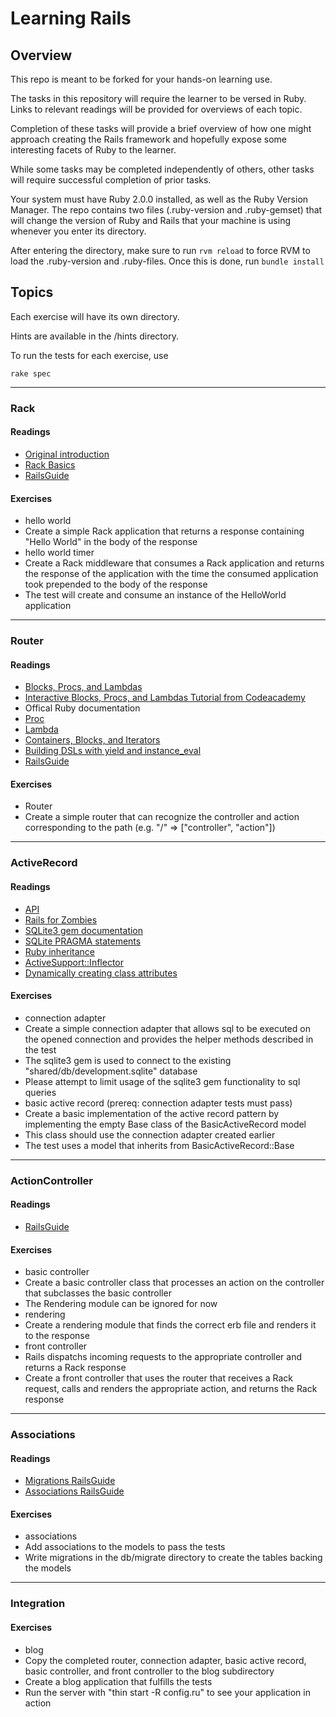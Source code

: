 # Learning Rails

## Overview

This repo is meant to be forked for your hands-on learning use.

The tasks in this repository will require the learner to be versed in Ruby.  Links to relevant readings will be provided for overviews of each topic.

Completion of these tasks will provide a brief overview of how one might approach creating the Rails framework and hopefully expose some interesting facets of Ruby to the learner.

While some tasks may be completed independently of others, other tasks will require successful completion of prior tasks.

Your system must have Ruby 2.0.0 installed, as well as the Ruby Version Manager.  The repo contains two files (.ruby-version and .ruby-gemset) that will change the version of Ruby and Rails that your machine is using whenever you enter its directory.

After entering the directory, make sure to run `rvm reload` to force RVM to load the .ruby-version and .ruby-files.  Once this is done, run `bundle install`

## Topics

Each exercise will have its own directory.

Hints are available in the /hints directory.

To run the tests for each exercise, use

`rake spec`



****

### Rack

#### Readings
+ [Original introduction](http://chneukirchen.org/blog/archive/2007/02/introducing-rack.html)
+ [Rack Basics](http://blog.crowdint.com/2010/11/17/rack-basics-a-rack-introduction.html)
+ [RailsGuide](http://guides.rubyonrails.org/rails_on_rack.html)

#### Exercises
+ hello world
 + Create a simple Rack application that returns a response containing "Hello World" in the body of the response
+ hello world timer
 + Create a Rack middleware that consumes a Rack application and returns the response of the application with the time the consumed application took prepended to the body of the response
 + The test will create and consume an instance of the HelloWorld application

****

### Router

####  Readings
+ [Blocks, Procs, and Lambdas](http://www.tweetegy.com/2012/01/ruby-blocks-procs-and-lambdas)
+ [Interactive Blocks, Procs, and Lambdas Tutorial from Codeacademy](http://www.codecademy.com/courses/ruby-beginner-en-L3ZCI)
+ Offical Ruby documentation
 + [Proc](http://ruby-doc.org/core-2.0/Proc.html)
 + [Lambda](http://www.ruby-doc.org/core-2.0/Kernel.html#method-i-lambda)
 + [Containers, Blocks, and Iterators](http://www.ruby-doc.org/docs/ProgrammingRuby/html/tut_containers.html)
+ [Building DSLs with yield and instance_eval](http://rubylearning.com/blog/2010/11/30/how-do-i-build-dsls-with-yield-and-instance_eval)
+ [RailsGuide](http://guides.rubyonrails.org/routing.html)

####  Exercises
+ Router
 + Create a simple router that can recognize the controller and action corresponding to the path (e.g. "/" => ["controller", "action"])

****

### ActiveRecord

#### Readings
+ [API](http://apidock.com/rails/ActiveRecord/Base)
+ [Rails for Zombies](http://railsforzombies.org/)
+ [SQLite3 gem documentation](http://rdoc.info/github/luislavena/sqlite3-ruby)
+ [SQLite PRAGMA statements](http://www.sqlite.org/pragma.html)
+ [Ruby inheritance](http://rubylearning.com/satishtalim/ruby_inheritance.html)
+ [ActiveSupport::Inflector](http://api.rubyonrails.org/classes/ActiveSupport/Inflector.html)
+ [Dynamically creating class attributes](http://stackoverflow.com/questions/4082665/dynamically-create-class-attributes-with-attr-accessor)

#### Exercises
+ connection adapter
 + Create a simple connection adapter that allows sql to be executed on the opened connection and provides the helper methods described in the test
 + The sqlite3 gem is used to connect to the existing "shared/db/development.sqlite" database
 + Please attempt to limit usage of the sqlite3 gem functionality to sql queries
+ basic active record (prereq: connection adapter tests must pass)
 + Create a basic implementation of the active record pattern by implementing the empty Base class of the BasicActiveRecord model
 + This class should use the connection adapter created earlier
 + The test uses a model that inherits from BasicActiveRecord::Base

****

### ActionController

#### Readings
+ [RailsGuide](http://guides.rubyonrails.org/action_controller_overview.html)

#### Exercises
+ basic controller
 + Create a basic controller class that processes an action on the controller that subclasses the basic controller
 + The Rendering module can be ignored for now
+ rendering
 + Create a rendering module that finds the correct erb file and renders it to the response
+ front controller
 + Rails dispatchs incoming requests to the appropriate controller and returns a Rack response
 + Create a front controller that uses the router that receives a Rack request, calls and renders the appropriate action, and returns the Rack response

****

### Associations

#### Readings
+ [Migrations RailsGuide](http://guides.rubyonrails.org/migrations.html)
+ [Associations RailsGuide](http://guides.rubyonrails.org/association_basics.html)

#### Exercises
+ associations
 + Add associations to the models to pass the tests
 + Write migrations in the db/migrate directory to create the tables backing the models

****

### Integration

#### Exercises
+ blog
 + Copy the completed router, connection adapter, basic active record, basic controller, and front controller to the blog subdirectory
 + Create a blog application that fulfills the tests
 + Run the server with "thin start -R config.ru" to see your application in action